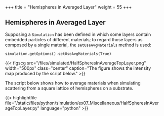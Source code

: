 +++
title = "Hemispheres in Averaged Layer"
weight = 55
+++

## Hemispheres in Averaged Layer

Supposing a `Simulation` has been defined in which some layers contain embedded particles of different materials; to regard those layers as composed by a single material, the `setUseAvgMaterials` method is used:

```
simulation.getOptions().setUseAvgMaterials(True)
```

{{< figscg src="/files/simulated/HalfSpheresInAverageTopLayer.png" width="500px" class="center" caption="The figure shows the intensity map produced by the script below." >}}

The script below shows how to average materials when simulating scattering from a square lattice of hemispheres on a substrate.

{{< highlightfile file="/static/files/python/simulation/ex07_Miscellaneous/HalfSpheresInAverageTopLayer.py" language="python" >}}
